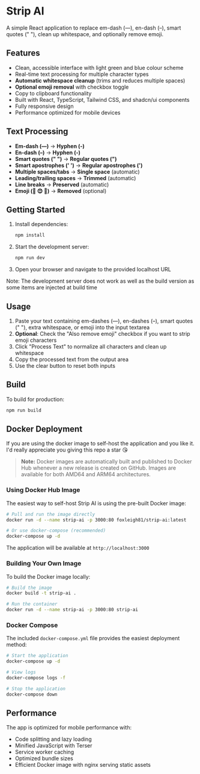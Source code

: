 # Strip AI

A simple React application to replace em-dash (—), en-dash (–), smart quotes (" "), clean up whitespace, and optionally remove emoji.

## Features

- Clean, accessible interface with light green and blue colour scheme
- Real-time text processing for multiple character types
- **Automatic whitespace cleanup** (trims and reduces multiple spaces)
- **Optional emoji removal** with checkbox toggle
- Copy to clipboard functionality
- Built with React, TypeScript, Tailwind CSS, and shadcn/ui components
- Fully responsive design
- Performance optimized for mobile devices

## Text Processing

- **Em-dash (—)** → **Hyphen (-)**
- **En-dash (–)** → **Hyphen (-)**
- **Smart quotes (" ")** → **Regular quotes (")**
- **Smart apostrophes (' ')** → **Regular apostrophes (')**
- **Multiple spaces/tabs** → **Single space** (automatic)
- **Leading/trailing spaces** → **Trimmed** (automatic)
- **Line breaks** → **Preserved** (automatic)
- **Emoji (🎉 😊 🚀)** → **Removed** (optional)

## Getting Started

1. Install dependencies:

   ```bash
   npm install
   ```

2. Start the development server:

   ```bash
   npm run dev
   ```

3. Open your browser and navigate to the provided localhost URL

Note: The development server does not work as well as the build version as some items are injected at build time

## Usage

1. Paste your text containing em-dashes (—), en-dashes (–), smart quotes (" "), extra whitespace, or emoji into the input textarea
2. **Optional**: Check the "Also remove emoji" checkbox if you want to strip emoji characters
3. Click "Process Text" to normalize all characters and clean up whitespace
4. Copy the processed text from the output area
5. Use the clear button to reset both inputs

## Build

To build for production:

```bash
npm run build
```

## Docker Deployment

If you are using the docker image to self-host the application and you like it. I'd really appreciate you giving this repo a star 😘

> **Note:** Docker images are automatically built and published to Docker Hub whenever a new release is created on GitHub. Images are available for both AMD64 and ARM64 architectures.

### Using Docker Hub Image

The easiest way to self-host Strip AI is using the pre-built Docker image:

```bash
# Pull and run the image directly
docker run -d --name strip-ai -p 3000:80 foxleigh81/strip-ai:latest

# Or use docker-compose (recommended)
docker-compose up -d
```

The application will be available at `http://localhost:3000`

### Building Your Own Image

To build the Docker image locally:

```bash
# Build the image
docker build -t strip-ai .

# Run the container
docker run -d --name strip-ai -p 3000:80 strip-ai
```

### Docker Compose

The included `docker-compose.yml` file provides the easiest deployment method:

```bash
# Start the application
docker-compose up -d

# View logs
docker-compose logs -f

# Stop the application
docker-compose down
```

## Performance

The app is optimized for mobile performance with:

- Code splitting and lazy loading
- Minified JavaScript with Terser
- Service worker caching
- Optimized bundle sizes
- Efficient Docker image with nginx serving static assets
